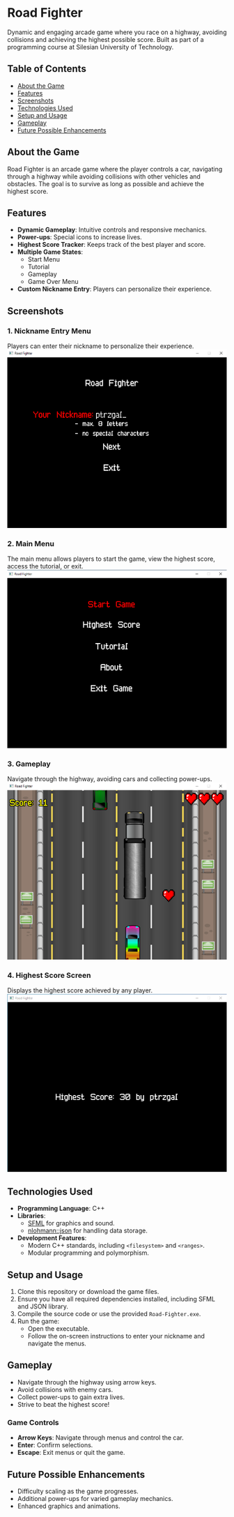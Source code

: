 # Road Fighter

Dynamic and engaging arcade game where you race on a highway, avoiding collisions and achieving the highest possible score. Built as part of a programming course at Silesian University of Technology.

## Table of Contents
- [About the Game](#about-the-game)
- [Features](#features)
- [Screenshots](#screenshots)
- [Technologies Used](#technologies-used)
- [Setup and Usage](#setup-and-usage)
- [Gameplay](#gameplay)
- [Future Possible Enhancements](#future-possible-enhancements)

## About the Game
Road Fighter is an arcade game where the player controls a car, navigating through a highway while avoiding collisions with other vehicles and obstacles. The goal is to survive as long as possible and achieve the highest score.

## Features
- **Dynamic Gameplay**: Intuitive controls and responsive mechanics.
- **Power-ups**: Special icons to increase lives.
- **Highest Score Tracker**: Keeps track of the best player and score.
- **Multiple Game States**:
  - Start Menu
  - Tutorial
  - Gameplay
  - Game Over Menu
- **Custom Nickname Entry**: Players can personalize their experience.

## Screenshots

### 1. Nickname Entry Menu
Players can enter their nickname to personalize their experience.
![Nickname Entry](images/nickname-entry.png)

### 2. Main Menu
The main menu allows players to start the game, view the highest score, access the tutorial, or exit.
![Main Menu](images/main-menu.png)

### 3. Gameplay
Navigate through the highway, avoiding cars and collecting power-ups.
![Gameplay](images/gameplay.png)

### 4. Highest Score Screen
Displays the highest score achieved by any player.
![Highest Score](images/highest-score.png)

## Technologies Used
- **Programming Language**: C++
- **Libraries**:
  - [SFML](https://www.sfml-dev.org/) for graphics and sound.
  - [nlohmann::json](https://github.com/nlohmann/json) for handling data storage.
- **Development Features**:
  - Modern C++ standards, including `<filesystem>` and `<ranges>`.
  - Modular programming and polymorphism.

## Setup and Usage
1. Clone this repository or download the game files.
2. Ensure you have all required dependencies installed, including SFML and JSON library.
3. Compile the source code or use the provided `Road-Fighter.exe`.
4. Run the game:
   - Open the executable.
   - Follow the on-screen instructions to enter your nickname and navigate the menus.

## Gameplay
- Navigate through the highway using arrow keys.
- Avoid collisions with enemy cars.
- Collect power-ups to gain extra lives.
- Strive to beat the highest score!

### Game Controls
- **Arrow Keys**: Navigate through menus and control the car.
- **Enter**: Confirm selections.
- **Escape**: Exit menus or quit the game.

## Future Possible Enhancements
- Difficulty scaling as the game progresses.
- Additional power-ups for varied gameplay mechanics.
- Enhanced graphics and animations.
